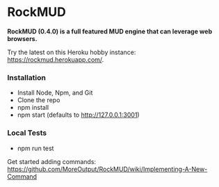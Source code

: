 RockMUD
===============================

**RockMUD (0.4.0) is a full featured MUD engine that can leverage web browsers.**

Try the latest on this Heroku hobby instance: https://rockmud.herokuapp.com/.

### Installation
* Install Node, Npm, and Git
* Clone the repo
* npm install
* npm start (defaults to http://127.0.0.1:3001)

### Local Tests
* npm run test


Get started adding commands: https://github.com/MoreOutput/RockMUD/wiki/Implementing-A-New-Command

